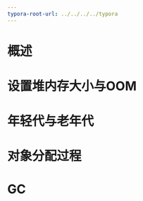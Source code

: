 ```yaml
---
typora-root-url: ../../../../typora
---
```




# 概述



# 设置堆内存大小与OOM



# 年轻代与老年代



# 对象分配过程



# GC

